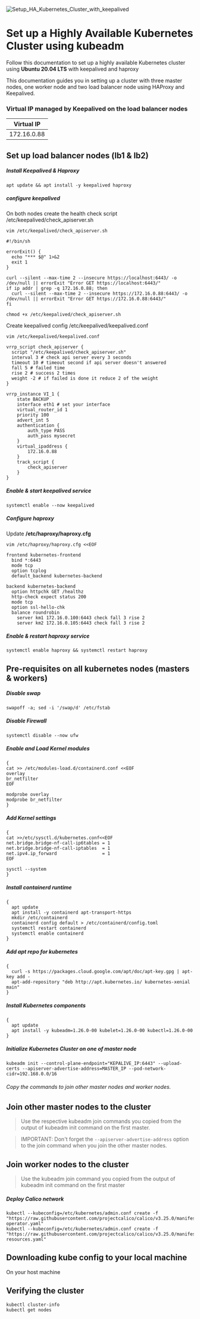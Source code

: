 ![Setup_HA_Kubernetes_Cluster_with_keepalived](/assets/Setup_HA_Kubernetes_Cluster_with_keepalived.png)

# Set up a Highly Available Kubernetes Cluster using kubeadm
Follow this documentation to set up a highly available Kubernetes cluster using __Ubuntu 20.04 LTS__ with keepalived and haproxy

This documentation guides you in setting up a cluster with three master nodes, one worker node and two load balancer node using HAProxy and Keepalived.

### Virtual IP managed by Keepalived on the load balancer nodes
|Virtual IP|
|----|
|172.16.0.88|


## Set up load balancer nodes (lb1 & lb2)
##### Install Keepalived & Haproxy
```
apt update && apt install -y keepalived haproxy
```
##### configure keepalived
On both nodes create the health check script /etc/keepalived/check_apiserver.sh
```
vim /etc/keepalived/check_apiserver.sh

#!/bin/sh

errorExit() {
  echo "*** $@" 1>&2
  exit 1
}

curl --silent --max-time 2 --insecure https://localhost:6443/ -o /dev/null || errorExit "Error GET https://localhost:6443/"
if ip addr | grep -q 172.16.0.88; then
  curl --silent --max-time 2 --insecure https://172.16.0.88:6443/ -o /dev/null || errorExit "Error GET https://172.16.0.88:6443/"
fi

chmod +x /etc/keepalived/check_apiserver.sh
```

Create keepalived config /etc/keepalived/keepalived.conf

```
vim /etc/keepalived/keepalived.conf

vrrp_script check_apiserver {
  script "/etc/keepalived/check_apiserver.sh"
  interval 3 # check api server every 3 seconds
  timeout 10 # timeout second if api server doesn't answered
  fall 5 # failed time
  rise 2 # success 2 times
  weight -2 # if failed is done it reduce 2 of the weight
}

vrrp_instance VI_1 {
    state BACKUP
    interface eth1 # set your interface
    virtual_router_id 1
    priority 100
    advert_int 5
    authentication {
        auth_type PASS
        auth_pass mysecret
    }
    virtual_ipaddress {
        172.16.0.88
    }
    track_script {
        check_apiserver
    }
}
```
##### Enable & start keepalived service
```
systemctl enable --now keepalived
```

##### Configure haproxy
Update **/etc/haproxy/haproxy.cfg**

```
vim /etc/haproxy/haproxy.cfg <<EOF

frontend kubernetes-frontend
  bind *:6443
  mode tcp
  option tcplog
  default_backend kubernetes-backend

backend kubernetes-backend
  option httpchk GET /healthz
  http-check expect status 200
  mode tcp
  option ssl-hello-chk
  balance roundrobin
    server km1 172.16.0.100:6443 check fall 3 rise 2
    server km2 172.16.0.105:6443 check fall 3 rise 2

```
##### Enable & restart haproxy service
```
systemctl enable haproxy && systemctl restart haproxy
```
## Pre-requisites on all kubernetes nodes (masters & workers)
##### Disable swap
```
swapoff -a; sed -i '/swap/d' /etc/fstab
```
##### Disable Firewall
```
systemctl disable --now ufw
```
##### Enable and Load Kernel modules
```
{
cat >> /etc/modules-load.d/containerd.conf <<EOF
overlay
br_netfilter
EOF

modprobe overlay
modprobe br_netfilter
}
```
##### Add Kernel settings
```
{
cat >>/etc/sysctl.d/kubernetes.conf<<EOF
net.bridge.bridge-nf-call-ip6tables = 1
net.bridge.bridge-nf-call-iptables  = 1
net.ipv4.ip_forward                 = 1
EOF

sysctl --system
}
```
##### Install containerd runtime
```
{
  apt update
  apt install -y containerd apt-transport-https
  mkdir /etc/containerd
  containerd config default > /etc/containerd/config.toml
  systemctl restart containerd
  systemctl enable containerd
}
```
##### Add apt repo for kubernetes
```
{
  curl -s https://packages.cloud.google.com/apt/doc/apt-key.gpg | apt-key add -
  apt-add-repository "deb http://apt.kubernetes.io/ kubernetes-xenial main"
}
```
##### Install Kubernetes components
```
{
  apt update
  apt install -y kubeadm=1.26.0-00 kubelet=1.26.0-00 kubectl=1.26.0-00
}
```


##### Initialize Kubernetes Cluster on one of master node

```
kubeadm init --control-plane-endpoint="KEPALIVE_IP:6443" --upload-certs --apiserver-advertise-address=MASTER_IP --pod-network-cidr=192.168.0.0/16
```

###### Copy the commands to join other master nodes and worker nodes.

## Join other master nodes to the cluster
> Use the respective kubeadm join commands you copied from the output of kubeadm init command on the first master.

> IMPORTANT: Don't forget the `--apiserver-advertise-address` option to the join command when you join the other master nodes.

## Join worker nodes to the cluster
> Use the kubeadm join command you copied from the output of kubeadm init command on the first master

##### Deploy Calico network
```
kubectl --kubeconfig=/etc/kubernetes/admin.conf create -f "https://raw.githubusercontent.com/projectcalico/calico/v3.25.0/manifests/tigera-operator.yaml"
kubectl --kubeconfig=/etc/kubernetes/admin.conf create -f "https://raw.githubusercontent.com/projectcalico/calico/v3.25.0/manifests/custom-resources.yaml"
```



## Downloading kube config to your local machine
On your host machine

## Verifying the cluster


```
kubectl cluster-info
kubectl get nodes
```
